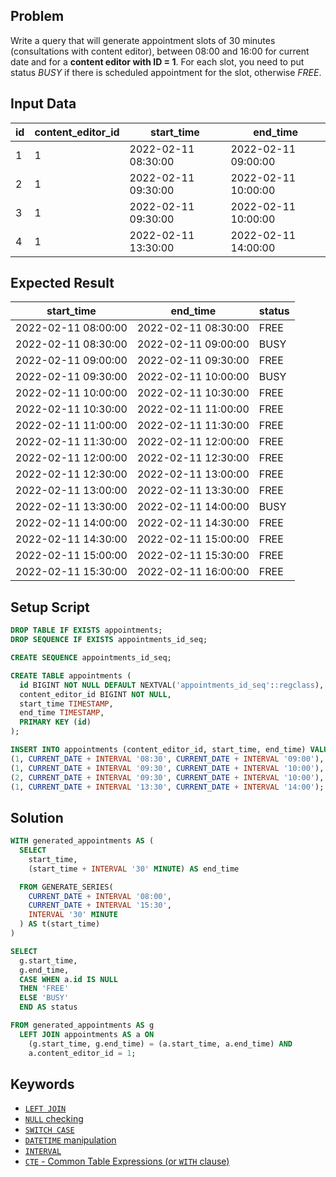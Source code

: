## Problem

Write a query that will generate appointment slots of 30 minutes (consultations with content editor), between 08:00 and 16:00 for current date and for a **content editor with ID = 1**. For each slot, you need to put status *BUSY* if there is scheduled appointment for the slot, otherwise *FREE*.


## Input Data

| id | content_editor_id | start_time          | end_time            |
|----|-------------------|---------------------|---------------------|
| 1  | 1                 | 2022-02-11 08:30:00 | 2022-02-11 09:00:00 |
| 2  | 1                 | 2022-02-11 09:30:00 | 2022-02-11 10:00:00 |
| 3  | 1                 | 2022-02-11 09:30:00 | 2022-02-11 10:00:00 |
| 4  | 1                 | 2022-02-11 13:30:00 | 2022-02-11 14:00:00 |


## Expected Result

| start_time          | end_time            | status |
|---------------------|---------------------|--------|
| 2022-02-11 08:00:00 | 2022-02-11 08:30:00 | FREE   |
| 2022-02-11 08:30:00 | 2022-02-11 09:00:00 | BUSY   |
| 2022-02-11 09:00:00 | 2022-02-11 09:30:00 | FREE   |
| 2022-02-11 09:30:00 | 2022-02-11 10:00:00 | BUSY   |
| 2022-02-11 10:00:00 | 2022-02-11 10:30:00 | FREE   |
| 2022-02-11 10:30:00 | 2022-02-11 11:00:00 | FREE   |
| 2022-02-11 11:00:00 | 2022-02-11 11:30:00 | FREE   |
| 2022-02-11 11:30:00 | 2022-02-11 12:00:00 | FREE   |
| 2022-02-11 12:00:00 | 2022-02-11 12:30:00 | FREE   |
| 2022-02-11 12:30:00 | 2022-02-11 13:00:00 | FREE   |
| 2022-02-11 13:00:00 | 2022-02-11 13:30:00 | FREE   |
| 2022-02-11 13:30:00 | 2022-02-11 14:00:00 | BUSY   |
| 2022-02-11 14:00:00 | 2022-02-11 14:30:00 | FREE   |
| 2022-02-11 14:30:00 | 2022-02-11 15:00:00 | FREE   |
| 2022-02-11 15:00:00 | 2022-02-11 15:30:00 | FREE   |
| 2022-02-11 15:30:00 | 2022-02-11 16:00:00 | FREE   |


## Setup Script

```sql
DROP TABLE IF EXISTS appointments;
DROP SEQUENCE IF EXISTS appointments_id_seq;

CREATE SEQUENCE appointments_id_seq;

CREATE TABLE appointments (
  id BIGINT NOT NULL DEFAULT NEXTVAL('appointments_id_seq'::regclass),
  content_editor_id BIGINT NOT NULL,
  start_time TIMESTAMP,
  end_time TIMESTAMP,
  PRIMARY KEY (id)
);

INSERT INTO appointments (content_editor_id, start_time, end_time) VALUES
(1, CURRENT_DATE + INTERVAL '08:30', CURRENT_DATE + INTERVAL '09:00'),
(1, CURRENT_DATE + INTERVAL '09:30', CURRENT_DATE + INTERVAL '10:00'),
(2, CURRENT_DATE + INTERVAL '09:30', CURRENT_DATE + INTERVAL '10:00'),
(1, CURRENT_DATE + INTERVAL '13:30', CURRENT_DATE + INTERVAL '14:00');
```


## Solution

```sql
WITH generated_appointments AS (
  SELECT
    start_time,
    (start_time + INTERVAL '30' MINUTE) AS end_time

  FROM GENERATE_SERIES(
    CURRENT_DATE + INTERVAL '08:00',
    CURRENT_DATE + INTERVAL '15:30',
    INTERVAL '30' MINUTE
  ) AS t(start_time)
)

SELECT
  g.start_time,
  g.end_time,
  CASE WHEN a.id IS NULL
  THEN 'FREE'
  ELSE 'BUSY'
  END AS status

FROM generated_appointments AS g
  LEFT JOIN appointments AS a ON
    (g.start_time, g.end_time) = (a.start_time, a.end_time) AND
    a.content_editor_id = 1;
```


## Keywords

* [`LEFT JOIN`](https://www.postgresql.org/docs/current/queries-table-expressions.html#QUERIES-JOIN)
* [`NULL` checking](https://www.postgresql.org/docs/current/functions-comparison.html#FUNCTIONS-COMPARISON-PRED-TABLE)
* [`SWITCH CASE`](https://www.postgresql.org/docs/current/functions-conditional.html#FUNCTIONS-CASE)
* [`DATETIME` manipulation](https://www.postgresql.org/docs/current/functions-datetime.html)
* [`INTERVAL`](https://www.postgresql.org/docs/current/datatype-datetime.html#DATATYPE-DATETIME)
* [`CTE` - Common Table Expressions (or `WITH` clause)](https://www.postgresql.org/docs/current/queries-with.html)
